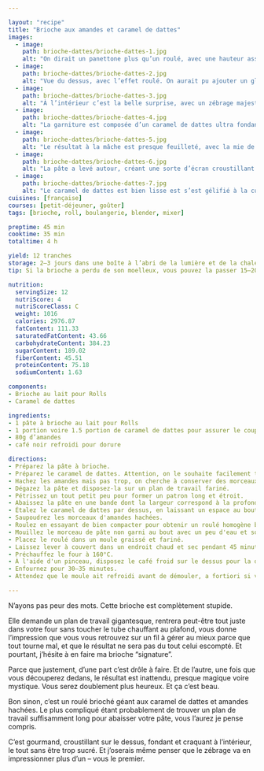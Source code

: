 ```yaml
---

layout: "recipe"
title: "Brioche aux amandes et caramel de dattes"
images:
  - image:
    path: brioche-dattes/brioche-dattes-1.jpg
    alt: "On dirait un panettone plus qu’un roulé, avec une hauteur assez énorme qui fait le triple du moule. Le dessus est bien bruni."
  - image:
    path: brioche-dattes/brioche-dattes-2.jpg
    alt: "Vue du dessus, avec l’effet roulé. On aurait pu ajouter un glaçage mais ce n’est vraiment pas la peine, ce serait de la gourmandise."
  - image:
    path: brioche-dattes/brioche-dattes-3.jpg
    alt: "À l’intérieur c’est la belle surprise, avec un zébrage majestueux qui recouvre l’entiéreté de la brioche. On en retrouve même au niveau du dôme."
  - image:
    path: brioche-dattes/brioche-dattes-4.jpg
    alt: "La garniture est composée d’un caramel de dattes ultra fondant, et de morceaux d’amandes bien craquantes."
  - image:
    path: brioche-dattes/brioche-dattes-5.jpg
    alt: "Le résultat à la mâche est presque feuilleté, avec la mie de la brioche très fine qui a eu peu de place pour gonfler avec la garniture entre chaque couche."
  - image:
    path: brioche-dattes/brioche-dattes-6.jpg
    alt: "La pâte a levé autour, créant une sorte d’écran croustillant en surface et friable en-dessous, un peu comme un stollen."
  - image:
    path: brioche-dattes/brioche-dattes-7.jpg
    alt: "Le caramel de dattes est bien lisse est s’est gélifié à la cuisson. Il amène l’humidité et le fondant à la brioche."
cuisines: [française]
courses: [petit-déjeuner, goûter]
tags: [brioche, roll, boulangerie, blender, mixer]

preptime: 45 min
cooktime: 35 min
totaltime: 4 h

yield: 12 tranches
storage: 2–3 jours dans une boîte à l’abri de la lumière et de la chaleur à température ambiante.
tip: Si la brioche a perdu de son moelleux, vous pouvez la passer 15–20 secondes au micro-ondes pour lui faire retrouver toute sa douceur.

nutrition:
  servingSize: 12
  nutriScore: 4
  nutriScoreClass: C
  weight: 1016
  calories: 2976.87
  fatContent: 111.33
  saturatedFatContent: 43.66
  carbohydrateContent: 384.23
  sugarContent: 189.02
  fiberContent: 45.51
  proteinContent: 75.18
  sodiumContent: 1.63

components: 
- Brioche au lait pour Rolls
- Caramel de dattes

ingredients:
- 1 pâte à brioche au lait pour Rolls
- 1 portion voire 1.5 portion de caramel de dattes pour assurer le coup
- 80g d’amandes
- café noir refroidi pour dorure

directions:
- Préparez la pâte à brioche.
- Préparez le caramel de dattes. Attention, on le souhaite facilement tartinable à la spatule pour ne pas déchirer la pâte, il ne faut pas hésiter à lui ajouter du lait pour le rendre plus liquide et, surtout, mixer consciencieusement pour ne pas se retrouver avec des morceaux de dattes. Si vous l'avez préparé en avance et qu'il a épaissi, passez le 30 secondes au micro-ondes.
- Hachez les amandes mais pas trop, on cherche à conserver des morceaux assez gros (un tiers voire un quart de l'amande entière). Réservez.
- Dégazez la pâte et disposez-la sur un plan de travail fariné. 
- Pétrissez un tout petit peu pour former un patron long et étroit. 
- Abaissez la pâte en une bande dont la largeur correspond à la profondeur de votre moule, et le plus long possible sans déchirer la pâte – la mienne mesurait 1 mètre 10 sur 8 cm, avec une épaisseur de 2–3mm, pour un moule de 14cm de diamètre. Pour un plus grand moule il faudra au moins 2 mètres – et peut-être le double de pâte.
- Étalez le caramel de dattes par dessus, en laissant un espace au bout pour pouvoir souder le roulé. 
- Saupoudrez les morceaux d'amandes hachées. 
- Roulez en essayant de bien compacter pour obtenir un roulé homogène bien plat, qui ne s’affaisse pas sur les côtés. 
- Mouillez le morceau de pâte non garni au bout avec un peu d'eau et soudez bien le tout.
- Placez le roulé dans un moule graissé et fariné. 
- Laissez lever à couvert dans un endroit chaud et sec pendant 45 minutes. Si la hauteur de votre brioche une fois levée est la triple de celle de votre moule, c’est normal. Inquiétez-vous que ça rentrera dans le four mais pas trop.
- Préchauffez le four à 160°C. 
- À l'aide d'un pinceau, disposez le café froid sur le dessus pour la dorure. 
- Enfournez pour 30–35 minutes.
- Attendez que le moule ait refroidi avant de démouler, a fortiori si votre brioche a beaucoup levé. Le risque de le faire trop tôt est de la voir s’affaisser – c’est pour ça entre autres que le panettone se refroidit à l’envers, accroché à un fil la tête en bas.

---
```


N’ayons pas peur des mots. Cette brioche est complètement stupide. 

Elle demande un plan de travail gigantesque, rentrera peut-être tout juste dans votre four sans toucher le tube chauffant au plafond, vous donne l’impression que vous vous retrouvez sur un fil à gérer au mieux parce que tout tourne mal, et que le résultat ne sera pas du tout celui escompté. Et pourtant, j’hésite à en faire ma brioche “signature”.

Parce que justement, d’une part c’est drôle à faire. Et de l’autre, une fois que vous découperez dedans, le résultat est inattendu, presque magique voire mystique. Vous serez doublement plus heureux. Et ça c’est beau.

Bon sinon, c’est un roulé brioché géant aux caramel de dattes et amandes hachées. Le plus compliqué étant probablement de trouver un plan de travail suffisamment long pour abaisser votre pâte, vous l’aurez je pense compris.

C’est gourmand, croustillant sur le dessus, fondant et craquant à l’intérieur, le tout sans être trop sucré. Et j’oserais même penser que le zébrage va en impressionner plus d’un – vous le premier.